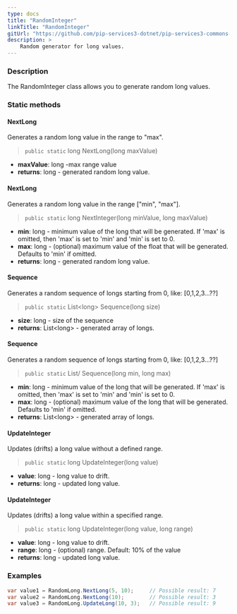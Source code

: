 ```yaml
---
type: docs
title: "RandomInteger"
linkTitle: "RandomInteger"
gitUrl: "https://github.com/pip-services3-dotnet/pip-services3-commons-dotnet"
description: >
    Random generator for long values.
---
```


### Description

The RandomInteger class allows you to generate random long values.

### Static methods

#### NextLong
Generates a random long value in the range to "max".

> `public static` long NextLong(long maxValue)

- **maxValue**: long -max range value
- **returns**: long - generated random long value.


#### NextLong
Generates a random long value in the range ["min", "max"].

> `public static` long NextInteger(long minValue, long maxValue)

- **min**: long - minimum value of the long that will be generated. 
If 'max' is omitted, then 'max' is set to 'min' and 'min' is set to 0.
- **max**: long - (optional) maximum value of the float that will be generated. Defaults to 'min' if omitted.
- **returns**: long - generated random long value.


#### Sequence
Generates a random sequence of longs starting from 0, like: [0,1,2,3...??]

> `public static` List\<long\> Sequence(long size)

- **size**: long - size of the sequence
- **returns**: List\<long\> - generated array of longs.


#### Sequence
Generates a random sequence of longs starting from 0, like: [0,1,2,3...??]

> `public static` List/<long/> Sequence(long min, long max)

- **min**: long - minimum value of the long that will be generated. 
If 'max' is omitted, then 'max' is set to 'min' and 'min' is set to 0.
- **max**: long - (optional) maximum value of the long that will be generated. Defaults to 'min' if omitted.
- **returns**: List\<long\> - generated array of longs.


#### UpdateInteger
Updates (drifts) a long value without a defined range.

> `public static` long UpdateInteger(long value)

- **value**: long - long value to drift.
- **returns**: long - updated long value.


#### UpdateInteger
Updates (drifts) a long value within a specified range.

> `public static` long UpdateInteger(long value, long range)

- **value**: long - long value to drift.
- **range**: long - (optional) range. Default: 10% of the value
- **returns**: long - updated long value.

### Examples

```cs
var value1 = RandomLong.NextLong(5, 10);     // Possible result: 7
var value2 = RandomLong.NextLong(10);        // Possible result: 3
var value3 = RandomLong.UpdateLong(10, 3);   // Possible result: 9

```
